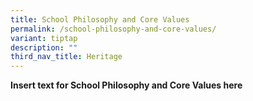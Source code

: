 ```yaml
---
title: School Philosophy and Core Values
permalink: /school-philosophy-and-core-values/
variant: tiptap
description: ""
third_nav_title: Heritage
---
```

<p><strong>Insert text for School Philosophy and Core Values here</strong>
</p>